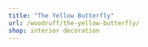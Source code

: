 ```yaml
---
title: "The Yellow Butterfly"
url: /woodruff/the-yellow-butterfly/
shop: interior decoration
---
```

